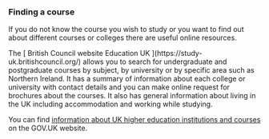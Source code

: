###  Finding a course

If you do not know the course you wish to study or you want to find out about
different courses or colleges there are useful online resources.

The [ British Council website Education UK ](https://study-
uk.britishcouncil.org/) allows you to search for undergraduate and
postgraduate courses by subject, by university or by specific area such as
Northern Ireland. It has a summary of information about each college or
university with contact details and you can make online request for brochures
about the courses. It also has general information about living in the UK
including accommodation and working while studying.

You can find [ information about UK higher education institutions and courses
](https://www.gov.uk/higher-education-courses-find-and-apply) on the GOV.UK
website.
